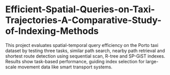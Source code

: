 # Efficient-Spatial-Queries-on-Taxi-Trajectories-A-Comparative-Study-of-Indexing-Methods
This project evaluates spatial-temporal query efficiency on the Porto taxi dataset by testing three tasks, similar path search, nearby path retrieval and shortest route detection using sequential scan, R-tree and SP-GiST indexes. Results show task-based performance, guiding index selection for large-scale movement data like smart transport systems.
